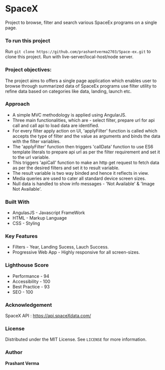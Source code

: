# SpaceX
Project to browse, filter and search various SpaceEx programs on a single page.

### To run this project
Run  `git clone https://github.com/prashantverma2703/Space-ex.git` to clone this project. Run with live-server/local-host/node server.

### Project objectives:
The project aims to offers a single page application which enables user to browse through summarized data of SpaceEx programs use filter utility to refine data based on categories like data, landing, launch etc.

### Approach
* A simple MVC methodology is applied using AngularJS.
* Three main functionalities, which are - select filter, prepare url for api call and call api to load data are identified.
* For every filter apply action on UI, 'applyFilter' function is called which accepts the type of filter and the value as arguments and binds the data with the filter variables.
* The 'applyFilter' function then triggers 'callData' function to use ES6 template literals to prepare api url as per the filter requirement and set it to the url variable.
* This triggers 'apiCall' function to make an http get request to fetch data as per the desired filters and set it to result variable.
* The result variable is two way binded and hence it reflects in view.
* Media queries are used to cater all standard device screen sizes.
* Null data is handled to show info messages - 'Not Available' & 'Image Not Available'.

### Built With
* AngulasJS - Javascript FrameWork
* HTML - Markup Language
* CSS - Styling

### Key Features
* Filters - Year, Landing Sucess, Lauch Success.
* Progressive Web App - Highly responsive for all screen-sizes.

### Lighthouse Score
* Performance - 94
* Accessibility - 100
* Best Practice - 93
* SEO - 100

### Acknowledgement
SpaceX API : https://api.spaceXdata.com/
### License
Distributed under the MIT License. See `LICENSE` for more information.

### Author
 **Prashant Verma**

